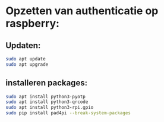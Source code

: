 # Opzetten van authenticatie op raspberry:

## Updaten:

```sh
sudo apt update
sudo apt upgrade

```

## installeren packages:

```sh
sudo apt install python3-pyotp
sudo apt install python3-qrcode
sudo apt install python3-rpi.gpio
sudo pip install pad4pi --break-system-packages


```
